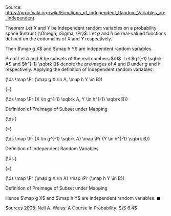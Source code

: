 # 

Source: https://proofwiki.org/wiki/Functions_of_Independent_Random_Variables_are_Independent

Theorem
Let $X$ and $Y$ be independent random variables on a probability space $\struct {\Omega, \Sigma, \Pr}$.
Let $g$ and $h$ be real-valued functions defined on the codomains of $X$ and $Y$ respectively.

Then $\map g X$ and $\map h Y$ are independent random variables.


Proof
Let $A$ and $B$ be subsets of the real numbers $\R$.
Let $g^{-1} \sqbrk A$ and $h^{-1} \sqbrk B$ denote the preimages of $A$ and $B$ under $g$ and $h$ respectively. 
Applying the definition of independent random variables:














\(\ds \map \Pr {\map g X \in A, \map h Y \in B}\)

\(=\)







\(\ds \map \Pr {X \in g^{-1} \sqbrk A, Y \in h^{-1} \sqbrk B}\)





Definition of Preimage of Subset under Mapping














\(\ds \)

\(=\)







\(\ds \map \Pr {X \in g^{-1} \sqbrk A} \map \Pr {Y \in h^{-1} \sqbrk B}\)





Definition of Independent Random Variables














\(\ds \)

\(=\)







\(\ds \map \Pr {\map g X \in A} \map \Pr {\map h Y \in B}\)





Definition of Preimage of Subset under Mapping



Hence $\map g X$ and $\map h Y$ are independent random variables.
$\blacksquare$


Sources
2005: Neil A. Weiss: A Course in Probability: $\S 6.4$




